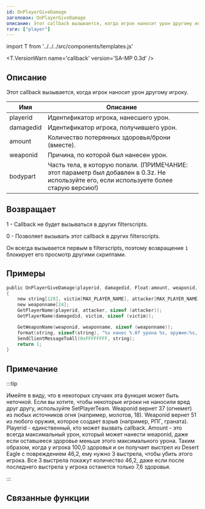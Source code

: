 ```yaml
---
id: OnPlayerGiveDamage
заголовок: OnPlayerGiveDamage
описание: Этот callback вызывается, когда игрок наносит урон другому игроку.
тэги: ["player"]
---
```


import T from '../../../src/components/templates.js'

<T.VersionWarn name='callback' version='SA-MP 0.3d' />

## Описание

Этот callback вызывается, когда игрок наносит урон другому игроку.

| Имя       | Описание                                                                                                                                 |
| --------- | ---------------------------------------------------------------------------------------------------------------------------------------- |
| playerid  | Идентификатор игрока, нанесшего урон.                                                                                                    |
| damagedid | Идентификатор игрока, получившего урон.                                                                                                  |
| amount    | Количество потерянных здоровья/брони (вместе).                                                                                           |
| weaponid  | Причина, по которой был нанесен урон.                                                                                                    |
| bodypart  | Часть тела, в которую попали. (ПРИМЕЧАНИЕ: этот параметр был добавлен в 0.3z. Не используйте его, если используете более старую версию!) |

## Возвращает

1 - Сallback не будет вызываться в других filterscripts.

0 - Позволяет вызывать этот callback в других filterscripts.

Он всегда вызывается первым в filterscripts, поэтому возвращение `1` блокирует его просмотр другими скриптами.

## Примеры

```c
public OnPlayerGiveDamage(playerid, damagedid, Float:amount, weaponid, bodypart)
{
    new string[128], victim[MAX_PLAYER_NAME], attacker[MAX_PLAYER_NAME];
    new weaponname[24];
    GetPlayerName(playerid, attacker, sizeof (attacker));
    GetPlayerName(damagedid, victim, sizeof (victim));

    GetWeaponName(weaponid, weaponname, sizeof (weaponname));
    format(string, sizeof(string), "%s нанес %.0f урона %s, оружие:%s, часть тела:%d", attacker, amount, victim, weaponname, bodypart);
    SendClientMessageToAll(0xFFFFFFFF, string);
    return 1;
}
```

## Примечание

:::tip

Имейте в виду, что в некоторых случаях эта функция может быть неточной. Если вы хотите, чтобы некоторые игроки не наносили вред друг другу, используйте SetPlayerTeam. Weaponid вернет 37 (огнемет) из любых источников огня (например, молотов, 18). Weaponid вернет 51 из любого оружия, которое создает взрыв (например, РПГ, граната). Playerid - единственный, кто может вызвать callback. Amount - это всегда максимальный урон, который может нанести weaponid, даже если оставшееся здоровье меньше этого максимального урона. Таким образом, когда у игрока 100,0 здоровья и он получает выстрел из Desert Eagle с повреждением 46,2, ему нужно 3 выстрела, чтобы убить этого игрока. Все 3 выстрела покажут количество 46,2, даже если после последнего выстрела у игрока останется только 7,6 здоровья.

:::

## Связанные функции
